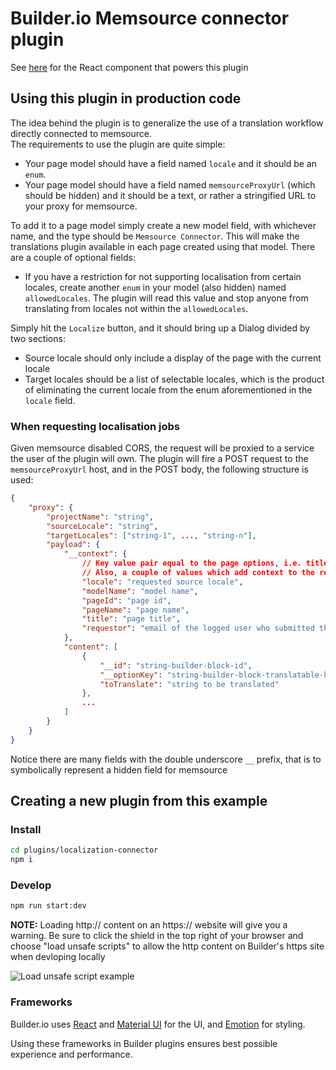 # Builder.io Memsource connector plugin

See [here](src/plugin.tsx) for the React component that powers this plugin

## Using this plugin in production code

The idea behind the plugin is to generalize the use of a translation workflow directly connected to memsource.  
The requirements to use the plugin are quite simple:

- Your page model should have a field named `locale` and it should be an `enum`.
- Your page model should have a field named `memsourceProxyUrl` (which should be hidden) and it should be a text, or rather a stringified URL to your proxy for memsource.

To add it to a page model simply create a new model field, with whichever name, and the type should be `Memsource Connector`. This will make the translations plugin available in each page created using that model.
There are a couple of optional fields:

- If you have a restriction for not supporting localisation from certain locales, create another `enum` in your model (also hidden) named `allowedLocales`. The plugin will read this value and stop anyone from translating from locales not within the `allowedLocales`.

Simply hit the `Localize` button, and it should bring up a Dialog divided by two sections:

- Source locale should only include a display of the page with the current locale
- Target locales should be a list of selectable locales, which is the product of eliminating the current locale from the enum aforementioned in the `locale` field.

### When requesting localisation jobs

Given memsource disabled CORS, the request will be proxied to a service the user of the plugin will own. The plugin will fire a POST request to the `memsourceProxyUrl` host, and in the POST body, the following structure is used:

```json
{
    "proxy": {
        "projectName": "string",
        "sourceLocale": "string",
        "targetLocales": ["string-1", ..., "string-n"],
        "payload": {
            "__context": {
                // Key value pair equal to the page options, i.e. title, description and your custom fields
                // Also, a couple of values which add context to the request such as
                "locale": "requested source locale",
                "modelName": "model name",
                "pageId": "page id",
                "pageName": "page name",
                "title": "page title",
                "requestor": "email of the logged user who submitted the localisation job"
            },
            "content": [
                {
                    "__id": "string-builder-block-id",
                    "__optionKey": "string-builder-block-translatable-key",
                    "toTranslate": "string to be translated"
                },
                ...
            ]
        }
    }
}
```

Notice there are many fields with the double underscore `__` prefix, that is to symbolically represent a hidden field for memsource

## Creating a new plugin from this example

### Install

```bash
cd plugins/localization-connector
npm i
```

### Develop

```bash
npm run start:dev
```

**NOTE:** Loading http:// content on an https:// website will give you a warning. Be sure to click the shield in the top right of your browser and choose "load unsafe scripts" to allow the http content on Builder's https site when devloping locally

<img alt="Load unsafe script example" src="https://i.stack.imgur.com/uSaLL.png">

### Frameworks

Builder.io uses [React](https://github.com/facebook/react) and [Material UI](https://github.com/mui-org/material-ui) for the UI, and [Emotion](https://github.com/emotion-js/emotion) for styling.

Using these frameworks in Builder plugins ensures best possible experience and performance.
